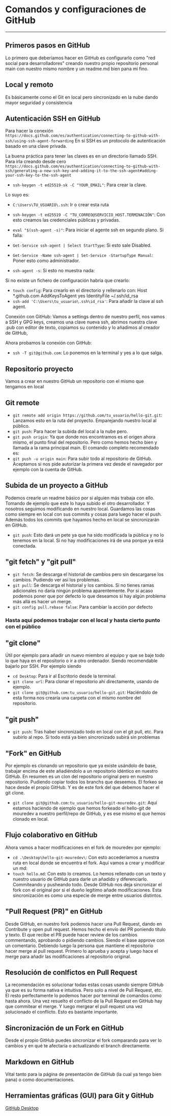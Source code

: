# Comandos y configuraciones de GitHub

---

## Primeros pasos en GitHub

Lo primero que deberíamos hacer en GitHub es configurarlo como "red social para desarrolladores" creando nuestro propio repositorio personal main con nuestro mismo nombre y un readme.md bien pana mi fino.

## Local y remoto

Es básicamente como el Git en local pero sincronizado en la nube dando mayor seguridad y consistencia

## Autenticación SSH en GitHub

Para hacer la conexión `https://docs.github.com/es/authentication/connecting-to-github-with-ssh/using-ssh-agent-forwarding`
En sí SSH es un protocolo de autenticación basado en una clave privada.

La buena práctica para tener las claves es en un directorio llamado SSH.
Para irla creando desde cero `https://docs.github.com/es/authentication/connecting-to-github-with-ssh/generating-a-new-ssh-key-and-adding-it-to-the-ssh-agent#adding-your-ssh-key-to-the-ssh-agent`

- `ssh-keygen -t ed25519-sk -C "YOUR_EMAIL"`: Para crear la clave.

Lo suyo es:
- `C:\Users\TU_USUARIO\.ssh`: Ir o crear esta ruta
- `ssh-keygen -t ed25519 -C "TU_CORREO@SERVICIO_HOST.TERMINACIÓN"`: Con esto creamos las credenciales públicas y privadas.
  
- `eval "$(ssh-agent -s)"`: Para iniciar el agente ssh en segundo plano.
Si falla:
- `Get-Service ssh-agent | Select StartType`: Si esto sale Disabled.
- `Get-Service -Name ssh-agent | Set-Service -StartupType Manual`: Poner esto como administrador.
- `ssh-agent -s`: Si esto no muestra nada:

Si no existe un fichero de configuración habría que crearlo:
- `touch config`: Para crearlo en el directorio y rellenarlo con: Host *.github.com
	AddKeysToAgent yes
	IdentityFile ~/.ssh/id_rsa
- `ssh-add 'C:\Users\tu_usuario\.ssh\id_rsa'`: Para añadir la clave al ssh agent.

Conexión con GitHub:
Vamos a settings dentro de nuestro perfil, nos vamos a SSH y GPG keys, creamos una clave nueva ssh, abrimos nuestra clave .pub con editor de texto, copiamos su contenido y lo añadimos al creador de GitHub, 

Ahora probamos la conexión con GitHub:
- `ssh -T git@github.com`: Lo ponemos en la terminal y yes a lo que salga.

## Repositorio proyecto

Vamos a crear en nuestro GitHub un repositorio con el mismo que tengamos en local

## Git remote

- `git remote add origin https://github.com/tu_usuario/hello-git.git`: Lanzamos esto en la ruta del proyecto. Emparejando nuestro local al público.
- `git push`: Para hacer la subida del local a la nube pero.
- `git push origin`: Ya que donde nos encontramos es el origen ahora mismo, el punto final del repositorio. Pero como hemos hecho bien y llamada a la rama principal main. El comando completo recomendado es:
- `git push -u origin main`: Para subir todo al repositorio de GitHub. Aceptamos si nos pide autorizar la primera vez desde el navegador por ejemplo con la cuenta de GitHub.

## Subida de un proyecto a GitHub

Podemos crearle un readme básico por si alguien más trabaja con ello. Tomando de ejemplo que este lo haya subido el otro desarrollador.
Y nosotros seguimos modificando en nuestro local.
Guardamos las cosas como siempre en local con sus commits y cosas para luego hacer el push. Además todos los commits que hayamos hecho en local se sincronizarán en GitHub.
- `git push`: Esto dará un pete ya que ha sido modificada la pública y no lo tenemos en la local. Si no hay modificaciones irá de una porque ya está conectada.

## "git fetch" y "git pull"

- `git fetch`: Se descarga el historial de cambios pero sin descargarse los cambios. Pudiendo ver así los problemas.
- `git pull`: Se descarga el historial y los cambios. Si no tienes ramas adicionales no daría ningún problema aparentemente.
Por si acaso podemos poner que por defecto lo que deseamos si hay algún problema más allá es hacer un merge.
- `git config pull.rebase false`: Para cambiar la acción por defecto

### Hasta aquí podemos trabajar con el local y hasta cierto punto con el público

## "git clone"

Útil por ejemplo para añadir un nuevo miembro al equipo y que se baje todo lo que haya en el repositorio o ir a otro ordenador. Siendo recomendable bajarlo por SSH. Por ejemplo siendo

- `cd Desktop`: Para ir al Escritorio desde la terminal.
- `git clone url`: Para clonar el repositorio ahí directamente, usando de ejemplo.
- `git clone git@github.com:tu_usuario/hello-git.git`: Haciéndolo de esta forma nos crearía una carpeta con el mismo nombre del repositorio.

## "git push"

- `git push`: Tras haber sincronizado todo en local con el git pull, etc. Para subirlo al repo. Si todo está ya bien sincronizado subirá sin problemas

## "Fork" en GitHub

Por ejemplo es clonando un repositorio que ya existe usándolo de base, trabajar encima de este añadiéndolo a un repositorio idéntico en nuestro GitHub. En resumen es un clon del repositorio original pero en nuestro repositorio. Pudiendo copiar todos los branchs que deseemos. El forkeo se hace desde el propio GitHub. Y es de este fork del que debemos hacer el git clone.

- `git clone git@github.com:tu_usuario/hello-git-mouredev.git`: Aquí estamos haciendo de ejemplo que hemos forkeado el hello-git de mouredev a nuestro perfil/repo de GitHub, y es ese mismo el que hemos clonado en local.

## Flujo colaborativo en GitHub

Ahora vamos a hacer modificaciones en el fork de mouredev por ejemplo:

- `cd .\Desktop\hello-git-mouredev\`: Con esto accederíamos a nuestra ruta en local donde se encuentra el fork.
Aquí vamos a crear y modificar un md:
- `touch hello.md`: Con esto lo creamos.
Lo hemos rellenado con un texto y nuestro usuario de GitHub para darle un añadido y diferenciarlo. Commiteando y pusheando todo.
Desde GitHub nos deja sincronizar el fork con el original por si el dueño legítimo añade modificaciones. Esta sincronización es como una especie de merge entre usuarios distintos.

## "Pull Request (PR)" en GitHub

Desde GitHub, en nuestro fork podemos hacer una Pull Request, dando en Contribute y open pull request. Hemos hecho el envío del PR poniendo título y texto.
El que recibe el PR puede hacer review de los cambios commentando, aprobando o pidiendo cambios. Siendo el base approve con un comentario.
Debiendo luego la persona que mantiene el repositorio hacer merge al pull request. Primero lo aprueba y acepta y luego hace el merge para añadir las modificaciones al repositorio original.

## Resolución de conlfictos en Pull Request

La recomendación es solucionar todas estas cosas usando siempre GitHub ya que es su forma nativa e intuitiva. Pero solo a nivel de Pull Request, etc. El resto perfectamente lo podemos hacer por terminal de comandos como hasta ahora.
Una vez resuelto el conflicto de la Pull Request en GitHub hay que commitear el merge. Y luego mergear el pull request una vez solucionado el conflicto.
Esto es bastante importante.

## Sincronización de un Fork en GitHub

Desde el propio GitHub puedes sincronizar el fork comparando para ver lo cambios y en qué te afectaría o actualizando el branch directamente.

## Markdown en GitHub

Vital tanto para la página de presentación de GitHub (la cual ya tengo bien pana) o como documentaciones.

## Herramientas gráficas (GUI) para Git y GitHub

[GitHub Desktop](https://desktop.github.com)